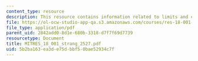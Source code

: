 ```yaml
---
content_type: resource
description: This resource contains information related to limits and continuous functions.
file: https://ol-ocw-studio-app-qa.s3.amazonaws.com/courses/res-18-001-calculus-online-textbook-spring-2005/5b2ba163ea3de75dbbf50bae52934c7f_MITRES_18_001_strang_2527.pdf
file_type: application/pdf
parent_uid: 2842add0-8d1e-680b-3318-d7f7f69d7739
resourcetype: Document
title: MITRES_18_001_strang_2527.pdf
uid: 5b2ba163-ea3d-e75d-bbf5-0bae52934c7f
---
```

